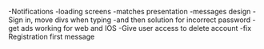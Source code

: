 -Notifications
-loading screens
-matches presentation 
-messages design
-Sign in, move divs when typing
-and then solution for incorrect password
-get ads working for web and IOS
-Give user access to delete account
-fix Registration first message

